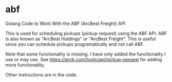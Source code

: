 # abf
Golang Code to Work With the ABF (ArcBest Freight) API

This is used for scheduling pickups (pickup request) using the ABF API.  ABF is also known as "ArcBest Holdings" or "ArcBest Freight".  This is useful since you can schedule pickups programatically and not call ABF.

Note that some functionality is missing.  I have only added the functionality I use or may use.  See https://arcb.com/tools/api/pickup-request for adding more functionality.

Other instructions are in the code.
